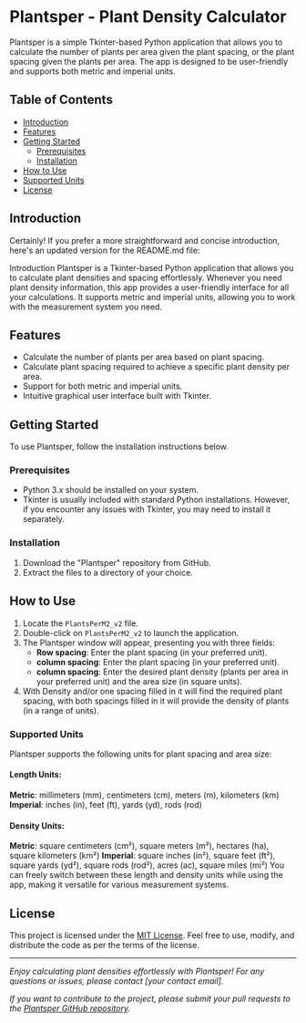 # Plantsper - Plant Density Calculator

Plantsper is a simple Tkinter-based Python application that allows you to calculate the number of plants per area given the plant spacing, or the plant spacing given the plants per area. The app is designed to be user-friendly and supports both metric and imperial units.

## Table of Contents
- [Introduction](#introduction)
- [Features](#features)
- [Getting Started](#getting-started)
  - [Prerequisites](#prerequisites)
  - [Installation](#installation)
- [How to Use](#how-to-use)
- [Supported Units](#supported-units)
- [License](#license)

## Introduction

Certainly! If you prefer a more straightforward and concise introduction, here's an updated version for the README.md file:

Introduction
Plantsper is a Tkinter-based Python application that allows you to calculate plant densities and spacing effortlessly. 
Whenever you need plant density information, this app provides a user-friendly interface for all your calculations. 
It supports metric and imperial units, allowing you to work with the measurement system you need.

## Features
- Calculate the number of plants per area based on plant spacing.
- Calculate plant spacing required to achieve a specific plant density per area.
- Support for both metric and imperial units.
- Intuitive graphical user interface built with Tkinter.

## Getting Started
To use Plantsper, follow the installation instructions below.

### Prerequisites
- Python 3.x should be installed on your system.
- Tkinter is usually included with standard Python installations. However, if you encounter any issues with Tkinter, you may need to install it separately.

### Installation
1. Download the "Plantsper" repository from GitHub.
2. Extract the files to a directory of your choice.

## How to Use
1. Locate the `PlantsPerM2_v2` file.
2. Double-click on `PlantsPerM2_v2` to launch the application.
3. The Plantsper window will appear, presenting you with three fields:
   - **Row spacing**: Enter the plant spacing (in your preferred unit).
   - **column spacing**: Enter the plant spacing (in your preferred unit).
   - **column spacing**: Enter the desired plant density (plants per area in your preferred unit) and the area size (in square units).
4. With Density and/or one spacing filled in it will find the required plant spacing, with both spacings filled in it will provide the density of plants (in a range of units).

### Supported Units
Plantsper supports the following units for plant spacing and area size:

#### Length Units:
**Metric**: millimeters (mm), centimeters (cm), meters (m), kilometers (km)
**Imperial**: inches (in), feet (ft), yards (yd), rods (rod)
#### Density Units:
**Metric**: square centimeters (cm²), square meters (m²), hectares (ha), square kilometers (km²)
**Imperial**: square inches (in²), square feet (ft²), square yards (yd²), square rods (rod²), acres (ac), square miles (mi²)
You can freely switch between these length and density units while using the app, making it versatile for various measurement systems.

## License
This project is licensed under the [MIT License](LICENSE). Feel free to use, modify, and distribute the code as per the terms of the license.

---
_Enjoy calculating plant densities effortlessly with Plantsper! For any questions or issues, please contact [your contact email]._

_If you want to contribute to the project, please submit your pull requests to the [Plantsper GitHub repository](https://github.com/dan909/plantsper)._

